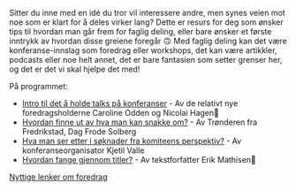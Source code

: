 Sitter du inne med en idé du tror vil interessere andre, men synes veien mot noe som er klart for å deles virker lang? Dette er resurs for deg som ønsker tips til hvordan man går frem for faglig deling, eller bare ønsker et første inntrykk av hvordan disse greiene foregår :upside_down_face: Med faglig deling kan det være konferanse-innslag som foredrag eller workshops, det kan være artikkler, podcasts eller noe helt annet, det er bare fantasien som setter grenser her, og det er det vi skal hjelpe det med!

På programmet:

- [Intro til det å holde talks på konferanser](/cfp/intro-til-talks/) - Av de relativt nye foredragsholderne <span class="author">Caroline Odden</span> og <span class="author">Nicolai Hagen</span>🚀
- [Hvordan finne ut av hva man kan snakke om?](/cfp/noe-a-snakke-om/) - Av Trønderen fra Fredrikstad, <span class="author">Dag Frode Solberg</span>
- [Hva man ser etter i søknader fra komiteens perspektiv?](/cfp/komiteens-perspektiv/) - Av konferanseorganisator <span class="author">Kjetil Valle</span>
- [Hvordan fange gjennom titler?](/cfp/titler/) - Av tekstforfatter <span class="author">Erik Mathisen</span>🚀

[Nyttige lenker om foredrag](/cfp/litt-av-hvert/)
